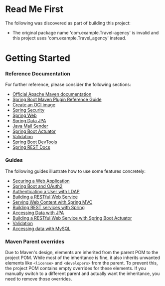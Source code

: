 # Read Me First
The following was discovered as part of building this project:

* The original package name 'com.example.Travel-agency' is invalid and this project uses 'com.example.Travel_agency' instead.

# Getting Started

### Reference Documentation
For further reference, please consider the following sections:

* [Official Apache Maven documentation](https://maven.apache.org/guides/index.html)
* [Spring Boot Maven Plugin Reference Guide](https://docs.spring.io/spring-boot/3.4.1-SNAPSHOT/maven-plugin)
* [Create an OCI image](https://docs.spring.io/spring-boot/3.4.1-SNAPSHOT/maven-plugin/build-image.html)
* [Spring Security](https://docs.spring.io/spring-boot/3.4.1-SNAPSHOT/reference/web/spring-security.html)
* [Spring Web](https://docs.spring.io/spring-boot/3.4.1-SNAPSHOT/reference/web/servlet.html)
* [Spring Data JPA](https://docs.spring.io/spring-boot/3.4.1-SNAPSHOT/reference/data/sql.html#data.sql.jpa-and-spring-data)
* [Java Mail Sender](https://docs.spring.io/spring-boot/3.4.1-SNAPSHOT/reference/io/email.html)
* [Spring Boot Actuator](https://docs.spring.io/spring-boot/3.4.1-SNAPSHOT/reference/actuator/index.html)
* [Validation](https://docs.spring.io/spring-boot/3.4.1-SNAPSHOT/reference/io/validation.html)
* [Spring Boot DevTools](https://docs.spring.io/spring-boot/3.4.1-SNAPSHOT/reference/using/devtools.html)
* [Spring REST Docs](https://docs.spring.io/spring-restdocs/docs/current/reference/htmlsingle/)

### Guides
The following guides illustrate how to use some features concretely:

* [Securing a Web Application](https://spring.io/guides/gs/securing-web/)
* [Spring Boot and OAuth2](https://spring.io/guides/tutorials/spring-boot-oauth2/)
* [Authenticating a User with LDAP](https://spring.io/guides/gs/authenticating-ldap/)
* [Building a RESTful Web Service](https://spring.io/guides/gs/rest-service/)
* [Serving Web Content with Spring MVC](https://spring.io/guides/gs/serving-web-content/)
* [Building REST services with Spring](https://spring.io/guides/tutorials/rest/)
* [Accessing Data with JPA](https://spring.io/guides/gs/accessing-data-jpa/)
* [Building a RESTful Web Service with Spring Boot Actuator](https://spring.io/guides/gs/actuator-service/)
* [Validation](https://spring.io/guides/gs/validating-form-input/)
* [Accessing data with MySQL](https://spring.io/guides/gs/accessing-data-mysql/)

### Maven Parent overrides

Due to Maven's design, elements are inherited from the parent POM to the project POM.
While most of the inheritance is fine, it also inherits unwanted elements like `<license>` and `<developers>` from the parent.
To prevent this, the project POM contains empty overrides for these elements.
If you manually switch to a different parent and actually want the inheritance, you need to remove those overrides.

